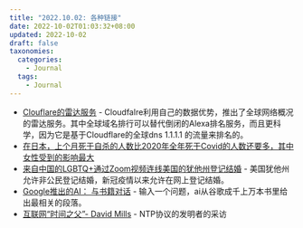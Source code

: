 ```yaml
---
title: "2022.10.02: 各种链接"
date: 2022-10-02T01:03:32+08:00
updated: 2022-10-02
draft: false
taxonomies:
  categories:
    - Journal
  tags:
    - Journal
---
```


- [Clouflare的雷达服务](https://radar.cloudflare.com) - Cloudfalre利用自己的数据优势，推出了全球网络概况的雷达服务。其中全球域名排行可以替代倒闭的Alexa排名服务，而且更科学，因为它是基于Cloudflare的全球dns 1.1.1.1 的流量来排名的。
- [在日本，上个月死于自杀的人数比2020年全年死于Covid的人数还要多，其中女性受到的影响最大](https://edition.cnn.com/2020/11/28/asia/japan-suicide-women-covid-dst-intl-hnk/index.html)
- [来自中国的LGBTQ+通过Zoom视频连线美国的犹他州登记结婚](https://restofworld.org/2022/chinese-same-sex-couples-married-zoom-utah/) - 美国犹他州允许非公民登记结婚，新冠疫情以来允许在网上登记结婚。
- [Google推出的AI： 与书籍对话](https://books.google.com/talktobooks/) - 输入一个问题，ai从谷歌成千上万本书里给出最相关的段落。
- [互联网“时间之父”- David Mills](https://www.newyorker.com/tech/annals-of-technology/the-thorny-problem-of-keeping-the-internets-time) -  NTP协议的发明者的采访
<!-- more -->